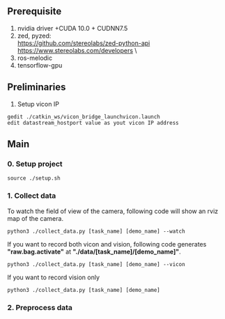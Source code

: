 ## Prerequisite
1. nvidia driver +CUDA 10.0 + CUDNN7.5
2. zed, pyzed:\
 https://github.com/stereolabs/zed-python-api \
 https://www.stereolabs.com/developers \
3. ros-melodic
4. tensorflow-gpu

## Preliminaries
1. Setup vicon IP
```
gedit ./catkin_ws/vicon_bridge_launchvicon.launch
edit datastream_hostport value as yout vicon IP address
```

## Main
### 0. Setup project
```
source ./setup.sh
```

### 1. Collect data  
To watch the field of view of the camera, following code will show an rviz map of the camera.
```
python3 ./collect_data.py [task_name] [demo_name] --watch
```

If you want to record both vicon and vision, following code generates **"raw.bag.activate"** at **"./data/[task_name]/[demo_name]"**.
```
python3 ./collect_data.py [task_name] [demo_name] --vicon
```

If you want to record vision only
```
python3 ./collect_data.py [task_name] [demo_name]
```

### 2. Preprocess data

